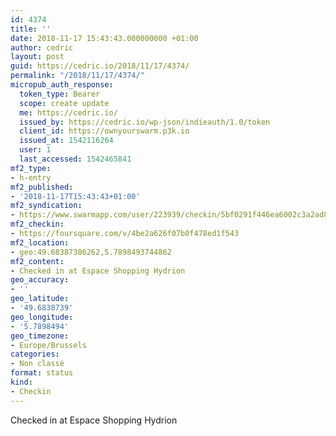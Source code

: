 ```yaml
---
id: 4374
title: ''
date: 2018-11-17 15:43:43.000000000 +01:00
author: cedric
layout: post
guid: https://cedric.io/2018/11/17/4374/
permalink: "/2018/11/17/4374/"
micropub_auth_response:
  token_type: Bearer
  scope: create update
  me: https://cedric.io/
  issued_by: https://cedric.io/wp-json/indieauth/1.0/token
  client_id: https://ownyourswarm.p3k.io
  issued_at: 1542116264
  user: 1
  last_accessed: 1542465841
mf2_type:
- h-entry
mf2_published:
- '2018-11-17T15:43:43+01:00'
mf2_syndication:
- https://www.swarmapp.com/user/223939/checkin/5bf0291f446ea6002c3a2ad8
mf2_checkin:
- https://foursquare.com/v/4be2a626f07b0f478ed1f543
mf2_location:
- geo:49.68387386262,5.7898493744862
mf2_content:
- Checked in at Espace Shopping Hydrion
geo_accuracy:
- ''
geo_latitude:
- '49.6838739'
geo_longitude:
- '5.7898494'
geo_timezone:
- Europe/Brussels
categories:
- Non classé
format: status
kind:
- Checkin
---
```

Checked in at Espace Shopping Hydrion